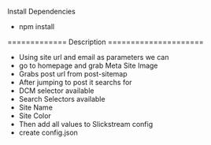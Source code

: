 Install Dependencies
  - npm install 
  
============= Description =====================
- Using site url and email as parameters we can 
- go to homepage and grab Meta Site Image
- Grabs post url from post-sitemap
- After jumping to post it searchs for 
- DCM selector available 
- Search Selectors available 
- Site Name
- Site Color
- Then add all values to Slickstream config 
- create config.json 
  
